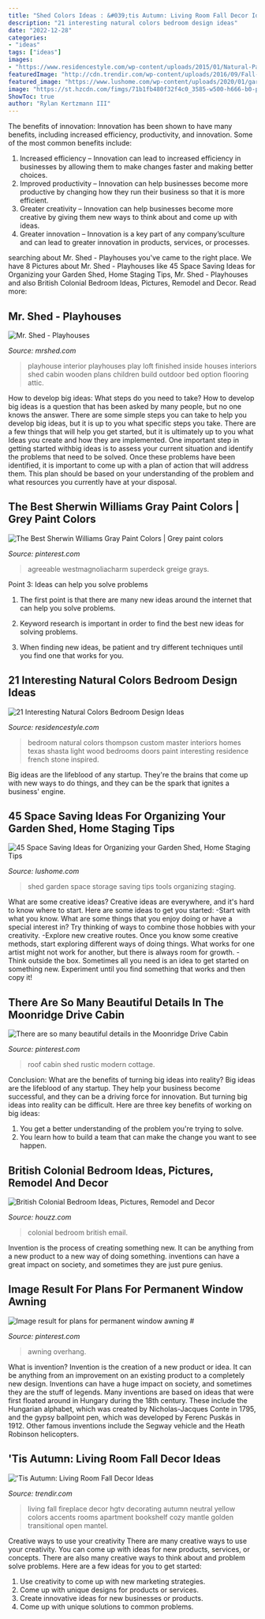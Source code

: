 ```yaml
---
title: "Shed Colors Ideas : &#039;tis Autumn: Living Room Fall Decor Ideas"
description: "21 interesting natural colors bedroom design ideas"
date: "2022-12-28"
categories:
- "ideas"
tags: ["ideas"]
images:
- "https://www.residencestyle.com/wp-content/uploads/2015/01/Natural-Paint-Color-Ideas-for-Bedroom.jpg"
featuredImage: "http://cdn.trendir.com/wp-content/uploads/2016/09/Fall-decor-accents-900x1200.jpeg"
featured_image: "https://www.lushome.com/wp-content/uploads/2020/01/garden-shed-storage-organization-tips-20.jpg"
image: "https://st.hzcdn.com/fimgs/71b1fb480f32f4c0_3585-w500-h666-b0-p0--tropical.jpg"
ShowToc: true
author: "Rylan Kertzmann III"
---
```



The benefits of innovation:
Innovation has been shown to have many benefits, including increased efficiency, productivity, and innovation. Some of the most common benefits include: 
1. Increased efficiency – Innovation can lead to increased efficiency in businesses by allowing them to make changes faster and making better choices. 
2. Improved productivity – Innovation can help businesses become more productive by changing how they run their business so that it is more efficient. 
3. Greater creativity – Innovation can help businesses become more creative by giving them new ways to think about and come up with ideas. 
4. Greater innovation – Innovation is a key part of any company’sculture and can lead to greater innovation in products, services, or processes.

	

		
searching about Mr. Shed - Playhouses you've came to the right place. We have 8 Pictures about Mr. Shed - Playhouses like 45 Space Saving Ideas for Organizing your Garden Shed, Home Staging Tips, Mr. Shed - Playhouses and also British Colonial Bedroom Ideas, Pictures, Remodel and Decor. Read more:
		
    
## Mr. Shed - Playhouses

<img loading=lazy src="http://www.mrshed.com/images/playhouses/playhouse-06.jpg" onerror="this.onerror=null;this.src='https://tse2.mm.bing.net/th?id=OIP.V5aQn1qkRtXvchnGSJiwHQHaIp&amp;pid=15.1';" alt="Mr. Shed - Playhouses">

_Source: mrshed.com_

>playhouse interior playhouses play loft finished inside houses interiors shed cabin wooden plans children build outdoor bed option flooring attic. 

	

How to develop big ideas: What steps do you need to take?
How to develop big ideas is a question that has been asked by many people, but no one knows the answer. There are some simple steps you can take to help you develop big ideas, but it is up to you what specific steps you take. There are a few things that will help you get started, but it is ultimately up to you what Ideas you create and how they are implemented.
One important step in getting started withbig ideas is to assess your current situation and identify the problems that need to be solved. Once these problems have been identified, it is important to come up with a plan of action that will address them. This plan should be based on your understanding of the problem and what resources you currently have at your disposal.

    
## The Best Sherwin Williams Gray Paint Colors | Grey Paint Colors

<img loading=lazy src="https://i.pinimg.com/736x/13/d2/ba/13d2ba382ff24ea46da9af379d7d1dcb.jpg" onerror="this.onerror=null;this.src='https://tse1.mm.bing.net/th?id=OIP.4TahrRn16nAcOyUxyI8BogHaHa&amp;pid=15.1';" alt="The Best Sherwin Williams Gray Paint Colors | Grey paint colors">

_Source: pinterest.com_

>agreeable westmagnoliacharm superdeck greige grays. 

	

Point 3: Ideas can help you solve problems
1. The first point is that there are many new ideas around the internet that can help you solve problems.
2. Keyword research is important in order to find the best new ideas for solving problems.

3. When finding new ideas, be patient and try different techniques until you find one that works for you.

    
## 21 Interesting Natural Colors Bedroom Design Ideas

<img loading=lazy src="https://www.residencestyle.com/wp-content/uploads/2015/01/Natural-Paint-Color-Ideas-for-Bedroom.jpg" onerror="this.onerror=null;this.src='https://tse1.mm.bing.net/th?id=OIP.a09fItdRE7iSrHF3JFYAPwHaGT&amp;pid=15.1';" alt="21 Interesting Natural Colors Bedroom Design Ideas">

_Source: residencestyle.com_

>bedroom natural colors thompson custom master interiors homes texas shasta light wood bedrooms doors paint interesting residence french stone inspired. 

	

Big ideas are the lifeblood of any startup. They're the brains that come up with new ways to do things, and they can be the spark that ignites a business' engine.

    
## 45 Space Saving Ideas For Organizing Your Garden Shed, Home Staging Tips

<img loading=lazy src="https://www.lushome.com/wp-content/uploads/2020/01/garden-shed-storage-organization-tips-20.jpg" onerror="this.onerror=null;this.src='https://tse3.mm.bing.net/th?id=OIP.1wvaT13bo7juLuzNUGARfwHaKA&amp;pid=15.1';" alt="45 Space Saving Ideas for Organizing your Garden Shed, Home Staging Tips">

_Source: lushome.com_

>shed garden space storage saving tips tools organizing staging. 

	

What are some creative ideas?
Creative ideas are everywhere, and it's hard to know where to start. Here are some ideas to get you started: 
-Start with what you know. What are some things that you enjoy doing or have a special interest in? Try thinking of ways to combine those hobbies with your creativity. 
-Explore new creative routes. Once you know some creative methods, start exploring different ways of doing things. What works for one artist might not work for another, but there is always room for growth. 
-Think outside the box. Sometimes all you need is an idea to get started on something new. Experiment until you find something that works and then copy it!

    
## There Are So Many Beautiful Details In The Moonridge Drive Cabin

<img loading=lazy src="https://i.pinimg.com/736x/46/a0/33/46a03310eb7f33c5dc4aa5291db9ad1a.jpg" onerror="this.onerror=null;this.src='https://tse3.mm.bing.net/th?id=OIP.uw4NZ1BbNYALG3Gho0PSKwHaD2&amp;pid=15.1';" alt="There are so many beautiful details in the Moonridge Drive Cabin">

_Source: pinterest.com_

>roof cabin shed rustic modern cottage. 

	

Conclusion: What are the benefits of turning big ideas into reality?
Big ideas are the lifeblood of any startup. They help your business become successful, and they can be a driving force for innovation. But turning big ideas into reality can be difficult. Here are three key benefits of working on big ideas:
1. You get a better understanding of the problem you're trying to solve.
2. You learn how to build a team that can make the change you want to see happen.

    
## British Colonial Bedroom Ideas, Pictures, Remodel And Decor

<img loading=lazy src="https://st.hzcdn.com/fimgs/71b1fb480f32f4c0_3585-w500-h666-b0-p0--tropical.jpg" onerror="this.onerror=null;this.src='https://tse3.mm.bing.net/th?id=OIP.-mDzaKkUv5t1oDb-ByzawQHaJ3&amp;pid=15.1';" alt="British Colonial Bedroom Ideas, Pictures, Remodel and Decor">

_Source: houzz.com_

>colonial bedroom british email. 

	

Invention is the process of creating something new. It can be anything from a new product to a new way of doing something. inventions can have a great impact on society, and sometimes they are just pure genius.

    
## Image Result For Plans For Permanent Window Awning #

<img loading=lazy src="https://i.pinimg.com/736x/31/ae/34/31ae345fb682adea1d51a6b00cc08a8b.jpg" onerror="this.onerror=null;this.src='https://tse2.mm.bing.net/th?id=OIP.7vIGr6vJqFRco2vGm2s3PAHaJ3&amp;pid=15.1';" alt="Image result for plans for permanent window awning #">

_Source: pinterest.com_

>awning overhang. 

	

What is invention?
Invention is the creation of a new product or idea. It can be anything from an improvement on an existing product to a completely new design. Inventions can have a huge impact on society, and sometimes they are the stuff of legends.
Many inventions are based on ideas that were first floated around in Hungary during the 18th century. These include the Hungarian alphabet, which was created by Nicholas-Jacques Conte in 1795, and the gypsy ballpoint pen, which was developed by Ferenc Puskás in 1912. Other famous inventions include the Segway vehicle and the Heath Robinson helicopters.

    
## &#039;Tis Autumn: Living Room Fall Decor Ideas

<img loading=lazy src="http://cdn.trendir.com/wp-content/uploads/2016/09/Fall-decor-accents-900x1200.jpeg" onerror="this.onerror=null;this.src='https://tse4.mm.bing.net/th?id=OIP.W4hPlGS_DkKd9n80PWHDfAHaJ4&amp;pid=15.1';" alt="&#039;Tis Autumn: Living Room Fall Decor Ideas">

_Source: trendir.com_

>living fall fireplace decor hgtv decorating autumn neutral yellow colors accents rooms apartment bookshelf cozy mantle golden transitional open mantel. 

	

Creative ways to use your creativity
There are many creative ways to use your creativity. You can come up with ideas for new products, services, or concepts. There are also many creative ways to think about and problem solve problems. Here are a few ideas for you to get started:
1) Use creativity to come up with new marketing strategies.
2) Come up with unique designs for products or services.
3) Create innovative ideas for new businesses or products.
4) Come up with unique solutions to common problems.

